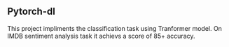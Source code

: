 ## Pytorch-dl
This project impliments the classification task using Tranformer model. On IMDB sentiment analysis task it achievs a score of 85+ accuracy. 
